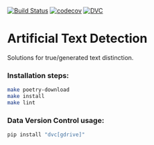 [![Build Status][build_status_badge]](build_status_link)
[![codecov](https://codecov.io/gh/MaratSaidov/artificial-text-detection/branch/main/graph/badge.svg?token=HF8IQEADRU)](https://codecov.io/gh/MaratSaidov/artificial-text-detection)
[![DVC](https://img.shields.io/badge/-Data_Version_Control-white.svg?logo=data-version-control&style=social)](https://dvc.org/?utm_campaign=badge)

# Artificial Text Detection
Solutions for true/generated text distinction.

### Installation steps:

```bash
make poetry-download
make install
make lint
```

### Data Version Control usage:

```bash
pip install "dvc[gdrive]"
```


[build_status_badge]: https://github.com/MaratSaidov/artificial-text-detection/actions/workflows/build.yml/badge.svg
[build_status_link]: https://github.com/MaratSaidov/artificial-text-detection/actions/workflows/build.yml
